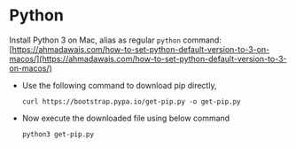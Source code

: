 # Python

Install Python 3 on Mac, alias as regular `python` command:  
[https://ahmadawais.com/how-to-set-python-default-version-to-3-on-macos/](https://ahmadawais.com/how-to-set-python-default-version-to-3-on-macos/)

* Use the following command to download pip directly,

  ```text
  curl https://bootstrap.pypa.io/get-pip.py -o get-pip.py
  ```

* Now execute the downloaded file using below command

  ```text
  python3 get-pip.py
  ```







